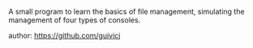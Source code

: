 A small program to learn the basics of file management, simulating the management of four types of consoles.

author: https://github.com/guivicj
